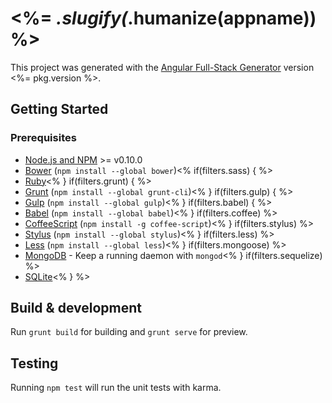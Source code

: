 # <%= _.slugify(_.humanize(appname)) %>

This project was generated with the [Angular Full-Stack Generator](https://github.com/DaftMonk/generator-angular-fullstack) version <%= pkg.version %>.

## Getting Started

### Prerequisites

- [Node.js and NPM](nodejs.org) >= v0.10.0
- [Bower](bower.io) (`npm install --global bower`)<% if(filters.sass) { %>
- [Ruby](https://www.ruby-lang.org)<% } if(filters.grunt) { %>
- [Grunt](http://gruntjs.com/) (`npm install --global grunt-cli`)<% } if(filters.gulp) { %>
- [Gulp](http://gulpjs.com/) (`npm install --global gulp`)<% } if(filters.babel) { %>
- [Babel](https://babeljs.io) (`npm install --global babel`)<% } if(filters.coffee) %>
- [CoffeeScript](http://coffeescript.org/) (`npm install -g coffee-script`)<% } if(filters.stylus) %>
- [Stylus](https://learnboost.github.io/stylus/) (`npm install --global stylus`)<% } if(filters.less) %>
- [Less](http://lesscss.org/) (`npm install --global less`)<% } if(filters.mongoose) %>
- [MongoDB](https://www.mongodb.org/) - Keep a running daemon with `mongod`<% } if(filters.sequelize) %>
- [SQLite](https://www.sqlite.org/quickstart.html)<% } %>

## Build & development

Run `grunt build` for building and `grunt serve` for preview.

## Testing

Running `npm test` will run the unit tests with karma.